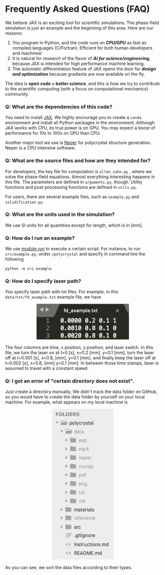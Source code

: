 # Frequently Asked Questions (FAQ)

We believe JAX is an exciting tool for scientific simulations. The phase-field simulation is just an example and the beginning of this area. Here are our reasons:

1. You program in Python, and the code runs on ___CPU/GPU___ as fast as compiled languages (C/Fortran). Efficient for both human developers and machines!
2. It is natural for research of the flavor of ___AI for science/engineering___, because JAX is intended for high performance machine learning.
3. The automatic differentiation feature of JAX opens the door for ___design and optimization___ because gradients are now available on the fly.

The idea is __open code = better science__, and this is how we try to contribute to the scientific computing (with a focus on computational mechanics) community. 

 

### Q: What are the dependencies of this code?

You need to install  [JAX](https://github.com/google/jax). We highly encourage you to create a `conda` environment and install all Python packages in the environment. Although JAX works with CPU, its true power is on GPU. You may expect a boost of performance for 10x to 100x on GPU than CPU.

Another major tool we use is [Neper](https://neper.info/) for polycrystal structure generation. Neper is a CPU intensive software.  



### Q: What are the source files and how are they intended for?

For developers, the key file for computation is `allen_cahn.py` , where we solve the phase-field equations. Almost everything interesting happens in this file. The parameters are defined in `arguments.py`, though. Utility functions and post-processing functions are defined in `utils.py`. 

For users, there are several example files, such as `example.py` and `solidification.py`.



### Q: What are the units used in the simulation?

We use SI units for all quantities except for length, which is in [mm].



### Q: How do I run an example?

We use [module run](https://stackoverflow.com/questions/7610001/what-is-the-purpose-of-the-m-switch) to execute a certain script. For instance, to run  `src/example.py`, under `/polycrystal` and specify in command line the following

```
python -m src.example 
```



### Q: How do I specify laser path?

You specify laser path with txt files. For example, in this  `data/txt/fd_example.txt`  example file, we have

<p align="middle">
  <img src="materials/laser_path.png" width="300" />
</p>

The four columns are time, x position, y position, and laser switch. In this file, we turn the laser on at t=0 [s], x=0.2 [mm], y=0.1 [mm], turn the laser off at t=0.001 [s], x=0.8, [mm], y=0.1 [mm], and finally keep the laser off at t=0.002 [s], x=0.8, [mm] y=0.1 [mm]. In between those time stamps, laser is assumed to travel with a constant speed.



### Q: I got an error of "certain directory does not exist".

Just create a directory manually. We didn't track the data folder on GitHub, so you would have to create the data folder by yourself on your local machine. For example, what appears on my local machine is 

<p align="middle">
  <img src="materials/file_structure.png" width="200" />
</p>

As you can see, we sort the data files according to their types. 

